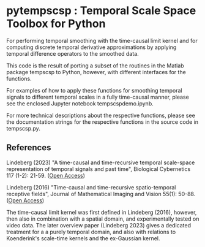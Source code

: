 # pytempscsp : Temporal Scale Space Toolbox for Python

For performing temporal smoothing with the time-causal limit kernel and
for computing discrete temporal derivative approximations by applying
temporal difference operators to the smoothed data.

This code is the result of porting a subset of the routines in the Matlab
package tempscsp to Python, however, with different interfaces for the functions.

For examples of how to apply these functions for smoothing temporal signals
to different temporal scales in a fully time-causal manner, please see the
enclosed Jupyter notebook tempscspdemo.ipynb.

For more technical descriptions about the respective functions, please see
the documentation strings for the respective functions in the source code
in tempscsp.py.

## References

Lindeberg (2023) "A time-causal and time-recursive temporal scale-space representation
of temporal signals and past time", Biological Cybernetics 117 (1-2): 21-59.
([Open Access](http://dx.doi.org/10.1007/s00422-022-00953-6))

Lindeberg (2016) "Time-causal and time-recursive spatio-temporal receptive fields",
Journal of Mathematical Imaging and Vision 55(1): 50-88.
([Open Access](https://doi.org/10.1007/s10851-015-0613-9))

The time-causal limit kernel was first defined in Lindeberg (2016), however,
then also in combination with a spatial domain, and experimentally tested on
video data. The later overview paper (Lindeberg 2023) gives a dedicated treatment
for a a purely temporal domain, and also with relations to Koenderink's scale-time
kernels and the ex-Gaussian kernel.

